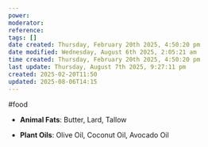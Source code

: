 ```yaml
---
power: 
moderator: 
reference: 
tags: []
date created: Thursday, February 20th 2025, 4:50:20 pm
date modified: Wednesday, August 6th 2025, 2:05:21 am
time created: Thursday, February 20th 2025, 4:50:20 pm
last update: Thursday, August 7th 2025, 9:27:11 pm
created: 2025-02-20T11:50
updated: 2025-08-06T14:15
---
```

#food 
- **Animal Fats**: Butter, Lard, Tallow
    
- **Plant Oils**: Olive Oil, Coconut Oil, Avocado Oil
 